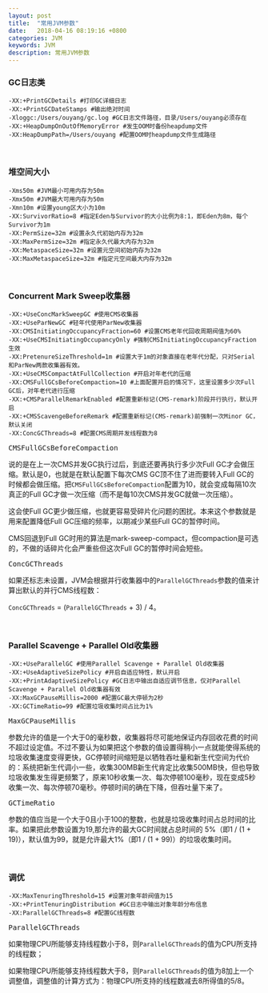 ```yaml
---
layout: post
title:  "常用JVM参数"
date:   2018-04-16 08:19:16 +0800
categories: JVM
keywords: JVM
description: 常用JVM参数
---
```


### GC日志类

```properties
-XX:+PrintGCDetails #打印GC详细日志
-XX:+PrintGCDateStamps #输出绝对时间
-Xloggc:/Users/ouyang/gc.log #GC日志文件路径，目录/Users/ouyang必须存在
-XX:+HeapDumpOnOutOfMemoryError #发生OOM时备份heapdump文件
-XX:HeapDumpPath=/Users/ouyang #配置OOM时heapdump文件生成路径
```

<br/>

### 堆空间大小

```properties
-Xms50m #JVM最小可用内存为50m
-Xmx50m #JVM最大可用内存为50m
-Xmn10m #设置young区大小为10m
-XX:SurvivorRatio=8 #指定Eden与Survivor的大小比例为8:1，即Eden为8m，每个Survivor为1m
-XX:PermSize=32m #设置永久代初始内存为32m
-XX:MaxPermSize=32m #指定永久代最大内存为32m
-XX:MetaspaceSize=32m #设置元空间初始内存为32m
-XX:MaxMetaspaceSize=32m #指定元空间最大内存为32m
```

<br/>

### Concurrent Mark Sweep收集器

```properties
-XX:+UseConcMarkSweepGC #使用CMS收集器
-XX:+UseParNewGC #轻年代使用ParNew收集器
-XX:CMSInitiatingOccupancyFraction=60 #设置CMS老年代回收周期阀值为60%
-XX:+UseCMSInitiatingOccupancyOnly #强制CMSInitiatingOccupancyFraction生效
-XX:PretenureSizeThreshold=1m #设置大于1m的对象直接在老年代分配，只对Serial和ParNew两款收集器有效。
-XX:+UseCMSCompactAtFullCollection #开启对年老代的压缩
-XX:CMSFullGCsBeforeCompaction=10 #上面配置开启的情况下，这里设置多少次Full GC后，对年老代进行压缩
-XX:+CMSParallelRemarkEnabled #配置重新标记(CMS-remark)阶段并行执行，默认开启
-XX:+CMSScavengeBeforeRemark #配置重新标记(CMS-remark)前强制一次Minor GC，默认关闭
-XX:ConcGCThreads=8 #配置CMS周期并发线程数为8
```

<kbd>CMSFullGCsBeforeCompaction</kbd>

说的是在上一次CMS并发GC执行过后，到底还要再执行多少次Full GC才会做压缩。默认是0，也就是在默认配置下每次CMS GC顶不住了进而要转入Full GC的时候都会做压缩。把`CMSFullGCsBeforeCompaction`配置为10，就会变成每隔10次真正的Full GC才做一次压缩（而不是每10次CMS并发GC就做一次压缩）。

这会使Full GC更少做压缩，也就更容易受碎片化问题的困扰。本来这个参数就是用来配置降低Full GC压缩的频率，以期减少某些Full GC的暂停时间。

CMS回退到Full GC时用的算法是mark-sweep-compact，但compaction是可选的，不做的话碎片化会严重些但这次Full GC的暂停时间会短些。

<kbd>ConcGCThreads</kbd>

如果还标志未设置，JVM会根据并行收集器中的`ParallelGCThreads`参数的值来计算出默认的并行CMS线程数：

`ConcGCThreads` = (`ParallelGCThreads` + 3) / 4。

<br/>

### Parallel Scavenge + Parallel Old收集器

```properties
-XX:+UseParallelGC #使用Parallel Scavenge + Parallel Old收集器
-XX:+UseAdaptiveSizePolicy #开启自适应特性，默认开启
-XX:+PrintAdaptiveSizePolicy #GC日志中输出自适应调节信息，仅对Parallel Scavenge + Parallel Old收集器有效
-XX:MaxGCPauseMillis=2000 #配置GC最大停顿为2秒
-XX:GCTimeRatio=99 #配置垃圾收集时间占比为1%
```

<kbd>MaxGCPauseMillis</kbd>

参数允许的值是一个大于0的毫秒数，收集器将尽可能地保证内存回收花费的时间不超过设定值。不过不要认为如果把这个参数的值设置得稍小一点就能使得系统的垃圾收集速度变得更快，GC停顿时间缩短是以牺牲吞吐量和新生代空间为代价的：系统把新生代调小一些，收集300MB新生代肯定比收集500MB快，但也导致垃圾收集发生得更频繁了，原来10秒收集一次、每次停顿100毫秒，现在变成5秒收集一次、每次停顿70毫秒。停顿时间的确在下降，但吞吐量下来了。

<kbd>GCTimeRatio</kbd>

参数的值应当是一个大于0且小于100的整数，也就是垃圾收集时间占总时间的比率。如果把此参数设置为19,那允许的最大GC时间就占总时间的 5%（即1 / (1 + 19)），默认值为99，就是允许最大1%（即1 / (1 + 99)）的垃圾收集时间。

<br/>

### 调优

```properties
-XX:MaxTenuringThreshold=15 #设置对象年龄阀值为15
-XX:+PrintTenuringDistribution #GC日志中输出对象年龄分布信息
-XX:ParallelGCThreads=8 #配置GC线程数
```

<kbd>ParallelGCThreads</kbd>

如果物理CPU所能够支持线程数小于8，则`ParallelGCThreads`的值为CPU所支持的线程数；

如果物理CPU所能够支持线程数大于8，则`ParallelGCThreads`的值为8加上一个调整值，调整值的计算方式为：物理CPU所支持的线程数减去8所得值的5/8。
